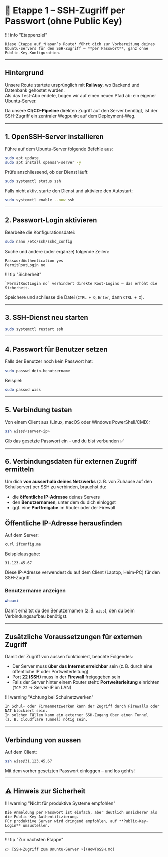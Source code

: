 
# 🔐 Etappe 1 – SSH-Zugriff per Passwort (ohne Public Key)

!!! info "Etappenziel"

    Diese Etappe auf *Hasan’s Route* führt dich zur Vorbereitung deines Ubuntu-Servers für den SSH-Zugriff – **per Passwort**, ganz ohne Public-Key-Konfiguration.

---

## Hintergrund

Unsere Route startete ursprünglich mit **Railway**, wo Backend und Datenbank gehostet wurden.  
Als das Test-Abo endete, bogen wir auf einen neuen Pfad ab: ein eigener Ubuntu-Server.  

Da unsere **CI/CD-Pipeline** direkten Zugriff auf den Server benötigt, ist der SSH-Zugriff ein zentraler Wegpunkt auf dem Deployment-Weg.

---

## 1. OpenSSH-Server installieren

Führe auf dem Ubuntu-Server folgende Befehle aus:

```bash
sudo apt update
sudo apt install openssh-server -y
```

Prüfe anschliessend, ob der Dienst läuft:

```bash
sudo systemctl status ssh
```

Falls nicht aktiv, starte den Dienst und aktiviere den Autostart:

```bash
sudo systemctl enable --now ssh
```

---

## 2. Passwort-Login aktivieren

Bearbeite die Konfigurationsdatei:

```bash
sudo nano /etc/ssh/sshd_config
```

Suche und ändere (oder ergänze) folgende Zeilen:

```text
PasswordAuthentication yes
PermitRootLogin no
```

!!! tip "Sicherheit"

    `PermitRootLogin no` verhindert direkte Root-Logins – das erhöht die Sicherheit.

Speichere und schliesse die Datei (`CTRL + O`, `Enter`, dann `CTRL + X`).

---

## 3. SSH-Dienst neu starten

```bash
sudo systemctl restart ssh
```

---

## 4. Passwort für Benutzer setzen

Falls der Benutzer noch kein Passwort hat:

```bash
sudo passwd dein-benutzername
```

Beispiel:

```bash
sudo passwd wiss
```

---

## 5. Verbindung testen

Von einem Client aus (Linux, macOS oder Windows PowerShell/CMD):

```bash
ssh wiss@<server-ip>
```

Gib das gesetzte Passwort ein – und du bist verbunden ✅

---

## 6. Verbindungsdaten für externen Zugriff ermitteln

Um dich **von ausserhalb deines Netzwerks** (z. B. von Zuhause auf den Schulserver) per SSH zu verbinden, brauchst du:

- die **öffentliche IP-Adresse** deines Servers
- den **Benutzernamen**, unter dem du dich einloggst
- ggf. eine **Portfreigabe** im Router oder der Firewall

## Öffentliche IP-Adresse herausfinden

Auf dem Server:

```bash
curl ifconfig.me
```

Beispielausgabe:

```
31.123.45.67
```

Diese IP-Adresse verwendest du auf dem Client (Laptop, Heim-PC) für den SSH-Zugriff.

### Benutzername anzeigen

```bash
whoami
```

Damit erhältst du den Benutzernamen (z. B. `wiss`), den du beim Verbindungsaufbau benötigst.

---

## Zusätzliche Voraussetzungen für externen Zugriff

Damit der Zugriff von aussen funktioniert, beachte Folgendes:

- Der Server muss **über das Internet erreichbar** sein (z. B. durch eine öffentliche IP oder Portweiterleitung)
- Port **22 (SSH)** muss in der **Firewall** freigegeben sein
- Falls der Server hinter einem Router steht: **Portweiterleitung** einrichten (`TCP 22` → Server-IP im LAN)

!!! warning "Achtung bei Schulnetzwerken"

    In Schul- oder Firmennetzwerken kann der Zugriff durch Firewalls oder NAT blockiert sein.  
    In solchen Fällen kann ein externer SSH-Zugang über einen Tunnel (z. B. Cloudflare Tunnel) nötig sein.

---

## Verbindung von aussen

Auf dem Client:

```bash
ssh wiss@31.123.45.67
```

Mit dem vorher gesetzten Passwort einloggen – und los geht’s!

---

## ⚠️ Hinweis zur Sicherheit

!!! warning "Nicht für produktive Systeme empfohlen"

    Die Anmeldung per Passwort ist einfach, aber deutlich unsicherer als die Public-Key-Authentifizierung.  
    Für produktive Server wird dringend empfohlen, auf **Public-Key-Login** umzustellen.

---

!!! tip "Zur nächsten Etappe"

    👉 [SSH-Zugriff zum Ununtu-Server »](HowToSSH.md)

